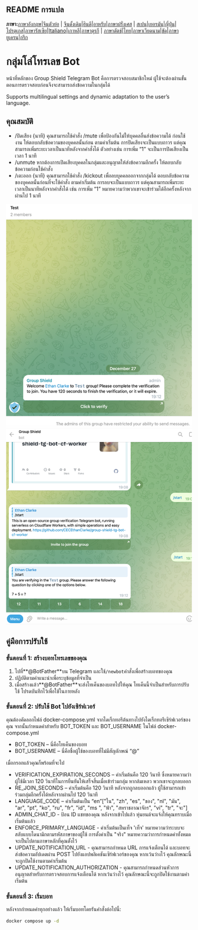 ## README การแปล

**ภาษา:**[ภาษาอังกฤษ](README.md)\|[จีนตัวย่อ](README.zh-CN.md) \| [จีนดั้งเดิม](README.zh-TW.md)\|[ฮินดี](README.hi.md)\|[อาหรับ](README.ar.md)\|[ภาษาฝรั่งเศส](README.fr.md) \| [สเปน](README.es.md)\|[เยอรมัน](README.de.md)\|[ญี่ปุ่น](README.ja.md)\|[โปรตุเกส](README.pt.md)\|[ภาษารัสเซีย](README.ru.md)\|[Italiano](README.it.md)\|[เกาหลี](README.ko.md)\|[ภาษาตุรกี](README.tr.md) \| [ภาษาดัตช์](README.nl.md)\|[ไทย](README.th.md)\|[ภาษาเวียดนาม](README.vi.md)\|[ขัด](README.pl.md)\|[ภาษายูเครน](README.uk.md)\|[กรีก](README.el.md)

# กลุ่มโล่โทรเลข Bot

หน้าที่หลักของ Group Shield Telegram Bot คือการตรวจสอบสมาชิกใหม่ ผู้ใช้จะต้องผ่านขั้นตอนการตรวจสอบก่อนจึงจะสามารถส่งข้อความในกลุ่มได้

Supports multilingual settings and dynamic adaptation to the user’s language.

## คุณสมบัติ

-   /ปิดเสียง {นาที}
    คุณสามารถใช้คำสั่ง /mute เพื่อป้องกันไม่ให้บุคคลอื่นส่งข้อความได้ ก่อนใช้งาน ให้ตอบกลับข้อความของบุคคลนั้นก่อน ตามค่าเริ่มต้น การปิดเสียงจะเป็นแบบถาวร แต่คุณสามารถเพิ่มระยะเวลาเป็นนาทีหลังจากคำสั่งได้ ตัวอย่างเช่น การเพิ่ม “1” จะเป็นการปิดเสียงเป็นเวลา 1 นาที
-   /unmute หากต้องการเปิดเสียงบุคคลในกลุ่มและอนุญาตให้ส่งข้อความอีกครั้ง ให้ตอบกลับข้อความก่อนใช้คำสั่ง
-   /เตะออก {นาที} 
    คุณสามารถใช้คำสั่ง /kickout เพื่อลบบุคคลออกจากกลุ่มได้ ตอบกลับข้อความของบุคคลนั้นก่อนที่จะใช้คำสั่ง ตามค่าเริ่มต้น การลบจะเป็นแบบถาวร แต่คุณสามารถเพิ่มระยะเวลาเป็นนาทีหลังจากคำสั่งได้ เช่น การเพิ่ม “1” หมายความว่าพวกเขาจะเข้าร่วมได้อีกครั้งหลังจากผ่านไป 1 นาที

![screenshot](https://raw.githubusercontent.com/CECEthanClarke/group-shield-tg-bot/refs/heads/main/other/image.png)![screenshot](https://raw.githubusercontent.com/CECEthanClarke/group-shield-tg-bot/refs/heads/main/other/image2.png)

## คู่มือการปรับใช้

### ขั้นตอนที่ 1: สร้างบอทโทรเลขของคุณ

1.  ไปที่**@BotFather**บน Telegram และใช้`/newbot`คำสั่งเพื่อสร้างบอทของคุณ
2.  ปฏิบัติตามคำแนะนำเพื่อระบุข้อมูลที่จำเป็น
3.  เมื่อสร้างแล้ว**@BotFather**จะส่งโทเค็นของบอทไปให้คุณ โทเค็นนี้จำเป็นสำหรับการปรับใช้ โปรดบันทึกไว้เพื่อใช้ในภายหลัง

### ขั้นตอนที่ 2: ปรับใช้ Bot ไปยังเซิร์ฟเวอร์

คุณต้องคัดลอกไฟล์ docker-compose.yml จากไดเร็กทอรีต้นทางไปยังไดเร็กทอรีเซิร์ฟเวอร์ของคุณ จากนั้นกำหนดค่าสำหรับ BOT_TOKEN และ BOT_USERNAME ในไฟล์ docker-compose.yml

-   BOT_TOKEN – นี่คือโทเค็นของบอท
-   BOT_USERNAME – นี่คือชื่อผู้ใช้ของบอทที่ไม่มีสัญลักษณ์ “@”

เมื่อกรอกแล้วคุณก็พร้อมที่จะไป

-   VERIFICATION_EXPIRATION_SECONDS – ค่าเริ่มต้นคือ 120 วินาที ซึ่งหมายความว่าผู้ใช้มีเวลา 120 วินาทีในการยืนยันให้เสร็จสิ้นเมื่อเข้าร่วมกลุ่ม หากล้มเหลว พวกเขาจะถูกลบออก
-   RE_JOIN_SECONDS – ค่าเริ่มต้นคือ 120 วินาที หลังจากถูกลบออกแล้ว ผู้ใช้สามารถเข้าร่วมกลุ่มอีกครั้งได้หลังจากผ่านไป 120 วินาที
-   LANGUAGE_CODE – ค่าเริ่มต้นเป็น “en”["ใน", "zh", "es", "ของ", "nl", "มัน", "ar", "pt", "ko", "ru", "fr", "id", "ms ", "ฟ้า", "สหราชอาณาจักร", "vi", "tr", "จะ"]
-   ADMIN_CHAT_ID - ป้อน ID แชทของคุณ หลังจากเข้าไปแล้ว หุ่นยนต์จะแจ้งให้คุณทราบเมื่อเริ่มต้นแล้ว
-   ENFORCE_PRIMARY_LANGUAGE - ค่าเริ่มต้นเป็นเท็จ 'เท็จ' หมายความว่าระบบจะสลับแบบไดนามิกตามรหัสภาษาของผู้ใช้ การตั้งค่าเป็น "จริง" หมายความว่าการกำหนดค่าทั้งหมดจะเป็นไปตามภาษาหลักที่คุณตั้งไว้
-   UPDATE_NOTIFICATION_URL - คุณสามารถกำหนด URL การแจ้งเตือนได้ และบอทจะส่งข้อความอัปเดตผ่าน POST ไปยังแอปพลิเคชันเซิร์ฟเวอร์ของคุณ หากเว้นว่างไว้ คุณลักษณะนี้จะถูกปิดใช้งานตามค่าเริ่มต้น
-   UPDATE_NOTIFICATION_AUTHORIZATION - คุณสามารถกำหนดส่วนหัวการอนุญาตสำหรับการตรวจสอบการแจ้งเตือนได้ หากเว้นว่างไว้ คุณลักษณะนี้จะถูกปิดใช้งานตามค่าเริ่มต้น

### ขั้นตอนที่ 3: เริ่มบอท

หลังจากกำหนดค่าทุกอย่างแล้ว ให้เริ่มบอทโดยรันคำสั่งต่อไปนี้:

```bash
docker compose up -d
```
